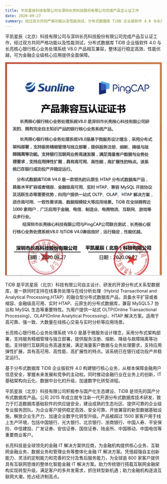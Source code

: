 ```yaml
---
title: 平凯星辰科技有限公司与深圳长亮科技股份有限公司完成产品互认证工作
date: 2020-09-27
summary: 经过双方共同严格功能以及性能测试，分布式数据库 TiDB 企业版软件 4.0 与长亮核心银行核心业务处理系统 V8.0 产品相互兼容，整体运行稳定高效、性能优越，可为金融企业级核心应用提供全面保障。
---
```


平凯星辰（北京）科技有限公司与深圳长亮科技股份有限公司完成产品互认证工作，经过双方共同严格功能以及性能测试，分布式数据库 TiDB 企业版软件 4.0 与长亮核心银行核心业务处理系统 V8.0 产品相互兼容，整体运行稳定高效、性能优越，可为金融企业级核心应用提供全面保障。

![1](media/product-certification-sunline/1.png) 

TiDB 是平凯星辰（北京）科技有限公司自主设计、研发的开源分布式关系型数据库，是一款同时支持在线事务处理与在线分析处理（Hybrid Transactional and Analytical Processing,HTAP）的融合型分布式数据库产品，具备水平扩容或者缩容、金融级高可用、实时 HTAP、云原生的分布式数据库，兼容 MySQL5.7 协议和 MySQL 生态等重要特性。为用户提供一站式 OLTP(Online Transactional Processing)、OLAP(Online Analytical Processing)、HTAP 解决方案。适用于高可靠、强一致、大数量在线核心交易与实时分析等应用场景。

长亮核心银行核心业务处理系统 V8.0 是基于微服务设计理念，采用分布式架构部署，支持服务精细管理与独立部署，提供服务注册、熔断、降级与故障隔离等功能。支持银行互联网业务高速发展，满足海量客户数据与业务处理要求，支持应用弹性扩展，具有高可用、高性能、高扩展性的特点。该系统已在银行成功投产并稳定运行。

基于分布式数据库 TiDB 企业版软件 4.0 构建银行核心业务，从根本保障金融用户信息安全，掌握未来发展和竞争的主动权。同时推动金融行业在业务上的创新，IT 基础架构向云化、数据中台化的升级，加速数字化转型进程。

平凯星辰（北京）科技有限公司积极参与国产化生态建设、TiDB 是领先的国产分布式数据库产品。公司 2015 年成立就专注新一代开源分布式数据库技术研发，致力于打造数据库基础软件的供应链安全，建设成熟的生态社区、提供可靠的企业级专业服务团队。为企业客户提供稳定高效、安全可靠、开放兼容的新型数据基础设施，解放企业生产力、加速企业数字化转型升级。产品被超过 1500 家客户用于线上生产环境，包括中国银行、光大银行、北京银行、浙商银行、中国人寿、平安保险、中信建投、广发证券、安信证券、国信证券、陆金所、中国移动、中国电信等重要商业客户。

长亮科技是全球领先的金融 IT 解决方案供应商，为金融机构提供核心业务、互联网金融业务、数据业务和管理业务等整体化金融 IT 解决方案。凭借超强自主创新能力、灵活的定制能力和完善的交付及售后服务能力，为全球逾 800 家客户提供具有互联网思维的整体化智能金融 IT 解决方案。助力传统银行搭载互联网金融架构实现转型升级，满足客户的多并发需求，抓住转型新机遇；助力金融机构逐浪互联网大潮，抢占经济制高点。

